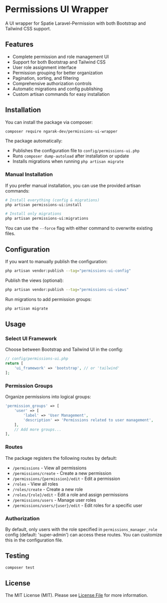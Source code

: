 # Permissions UI Wrapper

A UI wrapper for Spatie Laravel-Permission with both Bootstrap and Tailwind CSS support.

## Features

- Complete permission and role management UI
- Support for both Bootstrap and Tailwind CSS
- User role assignment interface
- Permission grouping for better organization
- Pagination, sorting, and filtering
- Comprehensive authorization controls
- Automatic migrations and config publishing
- Custom artisan commands for easy installation

## Installation

You can install the package via composer:

```bash
composer require ngarak-dev/permissions-ui-wrapper
```

The package automatically:

- Publishes the configuration file to `config/permissions-ui.php`
- Runs `composer dump-autoload` after installation or update
- Installs migrations when running `php artisan migrate`

### Manual Installation

If you prefer manual installation, you can use the provided artisan commands:

```bash
# Install everything (config & migrations)
php artisan permissions-ui:install

# Install only migrations
php artisan permissions-ui:migrations
```

You can use the `--force` flag with either command to overwrite existing files.

## Configuration

If you want to manually publish the configuration:

```bash
php artisan vendor:publish --tag="permissions-ui-config"
```

Publish the views (optional):

```bash
php artisan vendor:publish --tag="permissions-ui-views"
```

Run migrations to add permission groups:

```bash
php artisan migrate
```

## Usage

### Select UI Framework

Choose between Bootstrap and Tailwind UI in the config:

```php
// config/permissions-ui.php
return [
    'ui_framework' => 'bootstrap', // or 'tailwind'
];
```

### Permission Groups

Organize permissions into logical groups:

```php
'permission_groups' => [
    'user' => [
        'label' => 'User Management',
        'description' => 'Permissions related to user management',
    ],
    // Add more groups...
],
```

### Routes

The package registers the following routes by default:

- `/permissions` - View all permissions
- `/permissions/create` - Create a new permission
- `/permissions/{permission}/edit` - Edit a permission
- `/roles` - View all roles
- `/roles/create` - Create a new role
- `/roles/{role}/edit` - Edit a role and assign permissions
- `/permissions/users` - Manage user roles
- `/permissions/users/{user}/edit` - Edit roles for a specific user

### Authorization

By default, only users with the role specified in `permissions_manager_role` config (default: 'super-admin') can access these routes. You can customize this in the configuration file.

## Testing

```bash
composer test
```

## License

The MIT License (MIT). Please see [License File](LICENSE.md) for more information.
